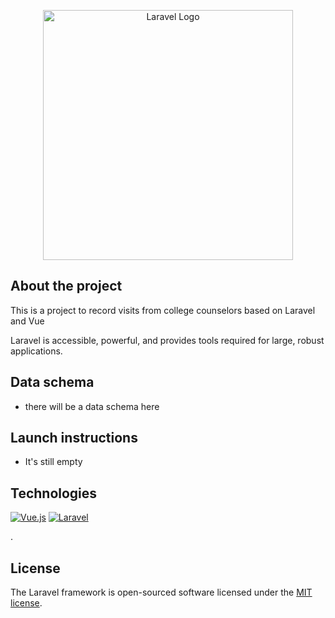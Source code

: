 <p align="center"><a href="https://laravel.com" target="_blank"><img src="https://raw.githubusercontent.com/laravel/art/master/logo-lockup/5%20SVG/2%20CMYK/1%20Full%20Color/laravel-logolockup-cmyk-red.svg" width="400" alt="Laravel Logo"></a></p>

## About the project
This is a project to record visits from college counselors based on Laravel and Vue


Laravel is accessible, powerful, and provides tools required for large, robust applications.

## Data schema

- there will be a data schema here


## Launch instructions

- It's still empty

## Technologies

[![Vue.js](https://img.shields.io/badge/Vue.js-3.x-brightgreen?logo=vue.js&logoColor=white)](https://vuejs.org/)
[![Laravel](https://img.shields.io/badge/Laravel-10.x-red?logo=laravel&logoColor=white)](https://laravel.com/)

.

## License

The Laravel framework is open-sourced software licensed under the [MIT license](https://opensource.org/licenses/MIT).

